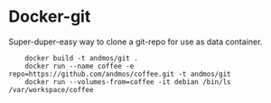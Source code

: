 Docker-git
===
Super-duper-easy way to clone a git-repo for use as data container.

        docker build -t andmos/git .
        docker run --name coffee -e repo=https://github.com/andmos/coffee.git -t andmos/git
        docker run --volumes-from=coffee -it debian /bin/ls /var/workspace/coffee
